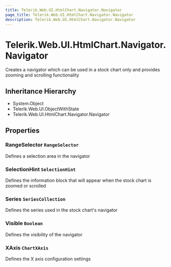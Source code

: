 ```yaml
---
title: Telerik.Web.UI.HtmlChart.Navigator.Navigator
page_title: Telerik.Web.UI.HtmlChart.Navigator.Navigator
description: Telerik.Web.UI.HtmlChart.Navigator.Navigator
---
```


# Telerik.Web.UI.HtmlChart.Navigator.Navigator

Creates a navigator which can be used in a stock chart only and provides zooming and scrolling functionality

## Inheritance Hierarchy

* System.Object
* Telerik.Web.UI.ObjectWithState
* Telerik.Web.UI.HtmlChart.Navigator.Navigator

## Properties

###  RangeSelector `RangeSelector`

Defines a selection area in the navigator

###  SelectionHint `SelectionHint`

Defines the information block that will appear when the stock chart is zoomed or scrolled

###  Series `SeriesCollection`

Defines the series used in the stock chart's navigator

###  Visible `Boolean`

Defines the visibility of the navigator

###  XAxis `ChartXAxis`

Defines the X axis configuration settings

